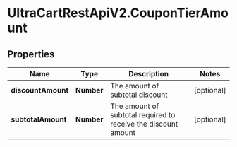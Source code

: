# UltraCartRestApiV2.CouponTierAmount

## Properties
Name | Type | Description | Notes
------------ | ------------- | ------------- | -------------
**discountAmount** | **Number** | The amount of subtotal discount | [optional] 
**subtotalAmount** | **Number** | The amount of subtotal required to receive the discount amount | [optional] 



